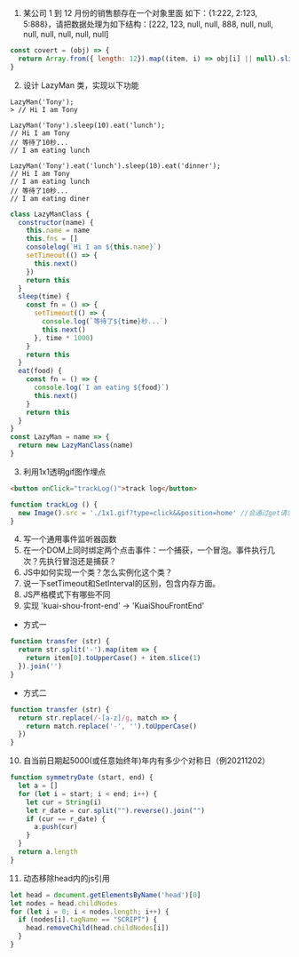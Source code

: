 1. 某公司 1 到 12 月份的销售额存在一个对象里面 如下：{1:222, 2:123, 5:888}，请把数据处理为如下结构：[222, 123, null, null, 888, null, null, null, null, null, null, null]

```js
const covert = (obj) => {
  return Array.from({ length: 12}).map((item, i) => obj[i] || null).slice(1)
}
```

2. 设计 LazyMan 类，实现以下功能

```
LazyMan('Tony');
> // Hi I am Tony

LazyMan('Tony').sleep(10).eat('lunch');
// Hi I am Tony
// 等待了10秒...
// I am eating lunch

LazyMan('Tony').eat('lunch').sleep(10).eat('dinner');
// Hi I am Tony
// I am eating lunch
// 等待了10秒...
// I am eating diner
```

```js
class LazyManClass {
  constructor(name) {
    this.name = name
    this.fns = []
    consolelog(`Hi I am ${this.name}`)
    setTimeout(() => {
      this.next()
    })
    return this
  }
  sleep(time) {
    const fn = () => {
      setTimeout(() => {
        console.log(`等待了${time}秒...`)
        this.next()
      }, time * 1000)
    }
    return this
  }
  eat(food) {
    const fn = () => {
      console.log(`I am eating ${food}`) 
      this.next()
    }
    return this
  }
} 
const LazyMan = name => {
  return new LazyManClass(name)
}
```

3. 利用1x1透明gif图作埋点
```html
<button onClick="trackLog()">track log</button>
```
```js
function trackLog () {
  new Image().src = './1x1.gif?type=click&&position=home' //会通过get请求向服务器发送 
}
```

4. 写一个通用事件监听器函数
5. 在一个DOM上同时绑定两个点击事件：一个捕获，一个冒泡。事件执行几次？先执行冒泡还是捕获？
6. JS中如何实现一个类？怎么实例化这个类？
7. 说一下setTimeout和SetInterval的区别，包含内存方面。
8. JS严格模式下有哪些不同
9. 实现 'kuai-shou-front-end' → 'KuaiShouFrontEnd'
- 方式一
```js
function transfer (str) {
  return str.split('-').map(item => {
    return item[0].toUpperCase() + item.slice(1)
  }).join('')
}
```
- 方式二
```js
function transfer (str) {
  return str.replace(/-[a-z]/g, match => {
    return match.replace('-', '').toUpperCase()
  })
}
```
10. 自当前日期起5000(或任意始终年)年内有多少个对称日（例20211202）
```js
function symmetryDate (start, end) {
  let a = []
  for (let i = start; i < end; i++) {
    let cur = String(i)
    let r_date = cur.split("").reverse().join("")
    if (cur == r_date) {
      a.push(cur)
    }
  }
  return a.length
}
```
11. 动态移除head内的js引用
```js
let head = document.getElementsByName('head')[0]
let nodes = head.childNodes
for (let i = 0; i < nodes.length; i++) {
  if (nodes[i].tagName == "SCRIPT") {
    head.removeChild(head.childNodes[i])
  }
}
```